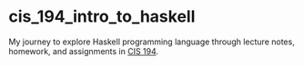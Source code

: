 # cis_194_intro_to_haskell
My journey to explore Haskell programming language through lecture notes, homework, and assignments in [CIS 194](https://www.cis.upenn.edu/~cis1940/spring13/lectures.html).
